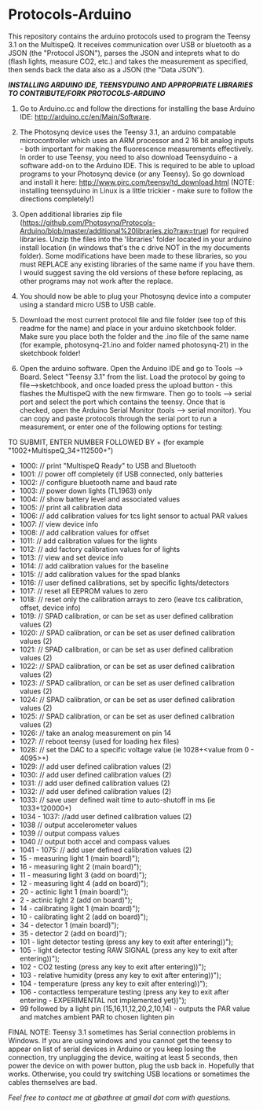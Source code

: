 Protocols-Arduino
=================

This repository contains the arduino protocols used to program the Teensy 3.1 on the MultispeQ.  It receives communication over USB or bluetooth as a JSON (the "Protocol JSON"), parses the JSON and inteprets what to do (flash lights, measure CO2, etc.) and takes the measurement as specified, then sends back the data also as a JSON (the "Data JSON").

***INSTALLING ARDUINO IDE, TEENSYDUINO AND APPROPRIATE LIBRARIES TO CONTRIBUTE/FORK PROTOCOLS-ARDUINO***

1. Go to Arduino.cc and follow the directions for installing the base Arduino IDE:
http://arduino.cc/en/Main/Software.

2. The Photosynq device uses the Teensy 3.1, an arduino compatable microcontroller which uses an ARM processor and 2 16 bit analog inputs - both important for making the fluorescence measurements effectively.  In order to use Teensy, you need to also download Teensyduino - a software add-on to the Arduino IDE.  This is required to be able to upload programs to your Photosynq device (or any Teensy).  So go download and install it here:
http://www.pjrc.com/teensy/td_download.html
(NOTE: installing teensyduino in Linux is a little trickier - make sure to follow the directions completely!)

3. Open additional libraries zip file (https://github.com/Photosynq/Protocols-Arduino/blob/master/additional%20libraries.zip?raw=true) for required libraries.  Unzip the files into the 'libraries' folder located in your arduino install location (in windows that's the c drive NOT in the my documents folder).  Some modifications have been made to these libraries, so you must REPLACE any existing libraries of the same name if you have them.  I would suggest saving the old versions of these before replacing, as other programs may not work after the replace.

4. You should now be able to plug your Photosynq device into a computer using a standard micro USB to USB cable.  

5. Download the most current protocol file and file folder (see top of this readme for the name) and place in your arduino sketchbook folder.  Make sure you place both the folder and the .ino file of the same name (for example, photosynq-21.ino and folder named photosynq-21) in the sketchbook folder!

6. Open the arduino software.  Open the Arduino IDE and go to Tools --> Board.  Select "Teensy 3.1" from the list.  Load the protocol by going to file-->sketchbook, and once loaded press the upload button - this flashes the MultispeQ with the new firmware.  Then go to tools --> serial port and select the port which contains the teensy.  Once that is checked, open the Arduino Serial Monitor (tools --> serial monitor).  You can copy and paste protocols through the serial port to run a measurement, or enter one of the following options for testing:

TO SUBMIT, ENTER NUMBER FOLLOWED BY + (for example "1002+MultispeQ_34+112500+")
* 1000:     // print "MultispeQ Ready" to USB and Bluetooth
* 1001:     // power off completely (if USB connected, only batteries
* 1002:     // configure bluetooth name and baud rate
* 1003:     // power down lights (TL1963) only
* 1004:     // show battery level and associated values
* 1005:     // print all calibration data
* 1006:    // add calibration values for tcs light sensor to actual PAR values     
* 1007:     // view device info
* 1008:    // add calibration values for offset  
* 1011:   // add calibration values for the lights     
* 1012:   // add factory calibration values for of lights    
* 1013:     // view and set device info      
* 1014:   // add calibration values for the baseline  
* 1015:   // add calibration values for the spad blanks
* 1016:     // user defined calibrations, set by specific lights/detectors
* 1017:     // reset all EEPROM values to zero
* 1018:     // reset only the calibration arrays to zero (leave tcs calibration, offset, device info)
* 1019:   // SPAD calibration, or can be set as user defined calibration values (2)
* 1020:     // SPAD calibration, or can be set as user defined calibration values (2)
* 1021:     // SPAD calibration, or can be set as user defined calibration values (2)
* 1022:     // SPAD calibration, or can be set as user defined calibration values (2)
* 1023:     // SPAD calibration, or can be set as user defined calibration values (2)
* 1024:     // SPAD calibration, or can be set as user defined calibration values (2)
* 1025:     // SPAD calibration, or can be set as user defined calibration values (2)
* 1026:     // take an analog measurement on pin 14
* 1027:     // reboot teensy (used for loading hex files)
* 1028:     // set the DAC to a specific voltage value (ie 1028+<value from 0 - 4095>+)
* 1029:     // add user defined calibration values (2)
* 1030:     // add user defined calibration values (2)
* 1031:     // add user defined calibration values (2)
* 1032:     // add user defined calibration values (2)
* 1033:     // save user defined wait time to auto-shutoff in ms (ie 1033+120000+)
* 1034 - 1037: //add user defined calibration values (2)
* 1038      // output accelerometer values
* 1039      // output compass values
* 1040      // output both accel and compass values
* 1041 - 1075: // add user defined calibration values (2)
* 15 - measuring light 1 (main board)");
* 16 - measuring light 2 (main board)");
* 11 - measuring light 3 (add on board)");
* 12 - measuring light 4 (add on board)");
* 20 - actinic light 1 (main board)");
* 2 - actinic light 2 (add on board)");
* 14 - calibrating light 1 (main board)");
* 10 - calibrating light 2 (add on board)");
* 34 - detector 1 (main board)");
* 35 - detector 2 (add on board)");
* 101 - light detector testing (press any key to exit after entering))");
* 105 - light detector testing RAW SIGNAL (press any key to exit after entering))");
* 102 - CO2 testing (press any key to exit after entering))");
* 103 - relative humidity (press any key to exit after entering))");
* 104 - temperature (press any key to exit after entering))");
* 106 - contactless temperature testing (press any key to exit after entering - EXPERIMENTAL not implemented yet))");
* 99 followed by a light pin (15,16,11,12,20,2,10,14) - outputs the PAR value and matches ambient PAR to chosen lighten pin

FINAL NOTE: Teensy 3.1 sometimes has Serial connection problems in Windows.  If you are using windows and you cannot get the teensy to appear on list of serial devices in Arduino or you keep losing the connection, try unplugging the device, waiting at least 5 seconds, then power the device on with power button, plug the usb back in.  Hopefully that works.  Otherwise, you could try switching USB locations or sometimes the cables themselves are bad.


_Feel free to contact me at gbathree at gmail dot com with questions._
